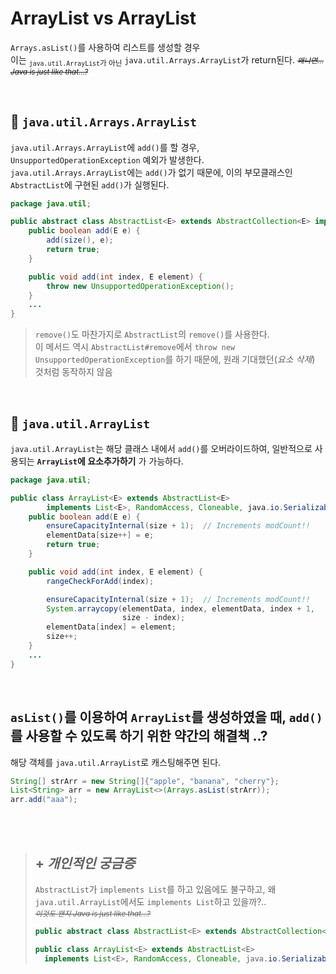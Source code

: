 # ArrayList vs ArrayList

`Arrays.asList()`를 사용하여 리스트를 생성할 경우   
이는 <sub>`java.util.ArrayList`가 아닌</sub> `java.util.Arrays.ArrayList`가 return된다.  <small>*~~왜냐면... Java is just like that...?~~*</small>  

<br/>

## :small_blue_diamond: `java.util.Arrays.ArrayList`
`java.util.Arrays.ArrayList`에 `add()`를 할 경우, `UnsupportedOperationException` 예외가 발생한다.   
`java.util.Arrays.ArrayList`에는 `add()`가 없기 때문에, 이의 부모클래스인 `AbstractList`에 구현된 `add()`가 실행된다.

```java
package java.util;

public abstract class AbstractList<E> extends AbstractCollection<E> implements List<E> {
    public boolean add(E e) {
        add(size(), e);
        return true;
    }

    public void add(int index, E element) {
        throw new UnsupportedOperationException();
    }
    ...
}
```  

> `remove()`도 마찬가지로 `AbstractList`의 `remove()`를 사용한다.   
> 이 메서드 역시 `AbstractList#remove`에서 `throw new UnsupportedOperationException`를 하기 때문에, 원래 기대했던(*요소 삭제*) 것처럼 동작하지 않음

<br/>

## :small_blue_diamond: `java.util.ArrayList`
`java.util.ArrayList`는 해당 클래스 내에서 `add()`를 오버라이드하여, 일반적으로 사용되는 **`ArrayList`에 요소추가하기** 가 가능하다.  

```java
package java.util;

public class ArrayList<E> extends AbstractList<E>
        implements List<E>, RandomAccess, Cloneable, java.io.Serializable {
    public boolean add(E e) {
        ensureCapacityInternal(size + 1);  // Increments modCount!!
        elementData[size++] = e;
        return true;
    }

    public void add(int index, E element) {
        rangeCheckForAdd(index);

        ensureCapacityInternal(size + 1);  // Increments modCount!!
        System.arraycopy(elementData, index, elementData, index + 1,
                         size - index);
        elementData[index] = element;
        size++;
    }
    ...
}
```  


<br/>


## `asList()`를 이용하여 `ArrayList`를 생성하였을 때, `add()`를 사용할 수 있도록 하기 위한 약간의 해결책 ..?      
해당 객체를 `java.util.ArrayList`로 캐스팅해주면 된다.   
```java
String[] strArr = new String[]{"apple", "banana", "cherry"};
List<String> arr = new ArrayList<>(Arrays.asList(strArr));
arr.add("aaa");
```  

<br/><br/>  


> ## + *개인적인 궁금증*  
> `AbstractList`가 `implements List`를 하고 있음에도 불구하고, 왜 `java.util.ArrayList`에서도 `implements List`하고 있을까?..   
> <small>*~~이것도 왠지 Java is just like that...?~~*</small>  
> 
> ```java
> public abstract class AbstractList<E> extends AbstractCollection<E> implements List<E>
> ```
>   
> ```java
> public class ArrayList<E> extends AbstractList<E>
>   implements List<E>, RandomAccess, Cloneable, java.io.Serializable
> ```    
>  
